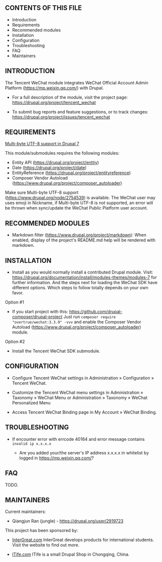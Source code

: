 CONTENTS OF THIS FILE
---------------------

 * Introduction
 * Requirements
 * Recommended modules
 * Installation
 * Configuration
 * Troubleshooting
 * FAQ
 * Maintainers

INTRODUCTION
------------

The Tencent WeChat module integrates WeChat Official Account Admin Platform
(https://mp.weixin.qq.com/) with Drupal.

 * For a full description of the module, visit the project page:
   https://drupal.org/project/tencent_wechat

 * To submit bug reports and feature suggestions, or to track changes:
   https://drupal.org/project/issues/tencent_wechat


REQUIREMENTS
------------

[Multi-byte UTF-8 support in Drupal 7](https://www.drupal.org/node/2754539)


This module/submodules requires the following modules:

 * Entity API (https://drupal.org/project/enttiy)
 * Date (https://drupal.org/project/date)
 * EntityReference (https://drupal.org/project/entityreference)
 * Composer Vendor Autoload (https://www.drupal.org/project/composer_autoloader)

Make sure Multi-byte UTF-8 support (https://www.drupal.org/node/2754539) is
available. The WeChat user may uses emoji in Nickname, if Multi-byte UTF-8 is
not supported, an error will be thrown when sync/update the
WeChat Public Platform user account.

RECOMMENDED MODULES
-------------------

 * Markdown filter (https://www.drupal.org/project/markdown):
   When enabled, display of the project's README.md help will be rendered
   with markdown.

INSTALLATION
------------

 * Install as you would normally install a contributed Drupal module. Visit:
   https://drupal.org/documentation/install/modules-themes/modules-7
   for further information. And the steps next for loading the WeChat SDK
   have different options. Which steps to follow totally depends on your
   own favor.

 Option #1

 * If you start project with this: https://github.com/drupal-composer/drupal-project
   Just run `composer require "overtrue/wechat:3.3.9" -vvv`
   and enable the Composer Vendor Autoload (https://www.drupal.org/project/composer_autoloader) module.

 Option #2

 * Install the Tencent WeChat SDK submodule.


CONFIGURATION
-------------

 * Configure Tencent WeChat settings in
   Administration » Configuration » Tencent WeChat.

 * Customize the Tencent WeChat menu settings in
   Administration » Taxonomy » WeChat Menu or
   Administration » Taxonomy » WeChat Personalized Menu

 * Access Tencent WeChat Binding page in
   My Account » WeChat Binding.

TROUBLESHOOTING
---------------

 * If encounter error with errcode 40164 and error message contains
   `invalid ip x.x.x.x`

   - Are you added your/the server's IP address x.x.x.x in whitelist by
   logged in https://mp.weixin.qq.com/?

FAQ
---

TODO.

MAINTAINERS
-----------

Current maintainers:
 * Qiangjun Ran (jungle) - https://drupal.org/user/2919723

This project has been sponsored by:

 * [InterGreat.com](http://www.intergreat.com/)
   InterGreat develops products for international students. Visit the website to find out more.

 * [ITife.com](https://www.itife.com/)
   ITife is a small Drupal Shop in Chongqing, China.
